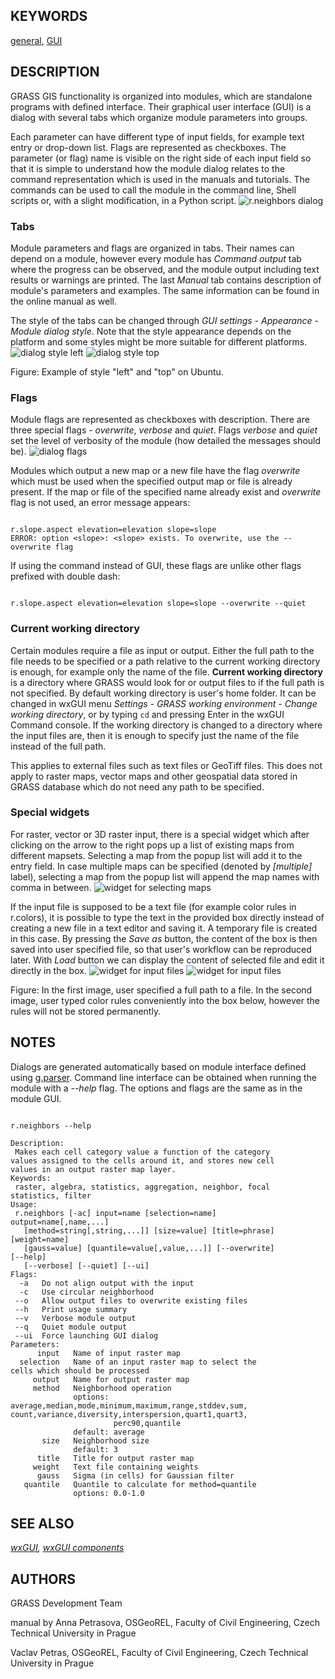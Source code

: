 
## KEYWORDS

[general](general.html), [GUI](topic_GUI.html)

## DESCRIPTION

GRASS GIS functionality is organized into modules, which are standalone programs
with defined interface. Their graphical user interface (GUI) is a dialog
with several tabs which organize module parameters into groups.

Each parameter can have different type of input fields,
for example text entry or drop-down list.
Flags are represented as checkboxes. The parameter (or flag) name
is visible on the right side of each input field
so that it is simple to understand how the module dialog
relates to the command representation which is used in the manuals and tutorials.
The commands can be used to call the module in the command line, Shell scripts
or, with a slight modification, in a Python script.
![r.neighbors dialog](wxGUI_modules_parameters.png)

### Tabs

Module parameters and flags are organized in tabs. Their names can depend on a module,
however every module has *Command output* tab where the progress can be observed,
and the module output including text results or warnings are printed.
The last *Manual* tab contains description of module's parameters
and examples. The same information can be found in the online manual as well.

The style of the tabs can be changed through *GUI settings* -
*Appearance* - *Module dialog style*. Note that the style appearance
depends on the platform and some styles might be more suitable
for different platforms.
![dialog style left](wxGUI_modules_style_left.png)
![dialog style top](wxGUI_modules_style_top.png)

Figure: Example of style "left" and "top" on Ubuntu.

### Flags

Module flags are represented as checkboxes with description. There
are three special flags - *overwrite*, *verbose* and *quiet*.
Flags *verbose* and *quiet* set the level of verbosity of the module
(how detailed the messages should be).
![dialog flags](wxGUI_modules_flags.png)

Modules which output a new map or a new file have the flag *overwrite*
which must be used when the specified output map or file is already present.
If the map or file of the specified name already exist and *overwrite*
flag is not used, an error message appears:

```

r.slope.aspect elevation=elevation slope=slope
ERROR: option <slope>: <slope> exists. To overwrite, use the --overwrite flag

```

If using the command instead of GUI, these flags are unlike other flags
prefixed with double dash:

```

r.slope.aspect elevation=elevation slope=slope --overwrite --quiet

```

### Current working directory

Certain modules require a file as input or output.
Either the full path to the file needs to be specified
or a path relative
to the current working directory is enough, for example only the name of the file.
**Current working directory** is a directory where GRASS would look
for or output files to if the full path is not specified.
By default working directory is user's home folder.
It can be changed in wxGUI menu
*Settings* - *GRASS working environment* -
*Change working directory*,
or by typing `cd` and pressing Enter in the wxGUI Command console.
If the working directory is changed to a directory where the input files are,
then it is enough to specify just the name of the file instead of the full path.

This applies to external files such as text files or GeoTiff files.
This does not apply to raster maps, vector maps
and other geospatial data stored in GRASS database
which do not need any path to be specified.

### Special widgets

For raster, vector or 3D raster input, there is a special
widget which after clicking on the arrow to the right pops up
a list of existing maps from different mapsets.
Selecting a map from the popup list will add it to the entry field.
In case multiple maps can be specified (denoted by *[multiple]* label),
selecting a map from the popup list will append the map names with
comma in between.
![widget for selecting maps](wxGUI_modules_widget_selection.png)

If the input file is supposed to be a text file
(for example color rules in r.colors),
it is possible to type the text in the provided box directly instead
of creating a new file in a text editor and saving it.
A temporary file is created in this case. By pressing the *Save as*
button, the content of the box is then saved into user specified file,
so that user's workflow can be reproduced later. With *Load*
button we can display the content of selected file and edit it
directly in the box.
![widget for input files](wxGUI_modules_widget_file1.png)
![widget for input files](wxGUI_modules_widget_file2.png)

Figure: In the first image, user specified a full path to a file.
In the second image, user typed color rules conveniently
into the box below, however the rules will not be stored permanently.

## NOTES

Dialogs are generated automatically based on module interface defined using [g.parser](g.parser.html).
Command line interface can be obtained when running the module with a *--help*
flag. The options and flags are the same as in the module GUI.

```

r.neighbors --help

Description:
 Makes each cell category value a function of the category
values assigned to the cells around it, and stores new cell
values in an output raster map layer.
Keywords:
 raster, algebra, statistics, aggregation, neighbor, focal
statistics, filter
Usage:
 r.neighbors [-ac] input=name [selection=name]
output=name[,name,...]
   [method=string[,string,...]] [size=value] [title=phrase]
[weight=name]
   [gauss=value] [quantile=value[,value,...]] [--overwrite]
[--help]
   [--verbose] [--quiet] [--ui]
Flags:
  -a   Do not align output with the input
  -c   Use circular neighborhood
 --o   Allow output files to overwrite existing files
 --h   Print usage summary
 --v   Verbose module output
 --q   Quiet module output
 --ui  Force launching GUI dialog
Parameters:
      input   Name of input raster map
  selection   Name of an input raster map to select the
cells which should be processed
     output   Name for output raster map
     method   Neighborhood operation
              options:
average,median,mode,minimum,maximum,range,stddev,sum,
count,variance,diversity,interspersion,quart1,quart3,
                       perc90,quantile
              default: average
       size   Neighborhood size
              default: 3
      title   Title for output raster map
     weight   Text file containing weights
      gauss   Sigma (in cells) for Gaussian filter
   quantile   Quantile to calculate for method=quantile
              options: 0.0-1.0

```

## SEE ALSO

*[wxGUI](wxGUI.html),
[wxGUI components](wxGUI.components.html)*

## AUTHORS

GRASS Development Team

manual by Anna Petrasova, OSGeoREL, Faculty of Civil Engineering, Czech Technical University in Prague

Vaclav Petras, OSGeoREL, Faculty of Civil Engineering, Czech Technical University in Prague
